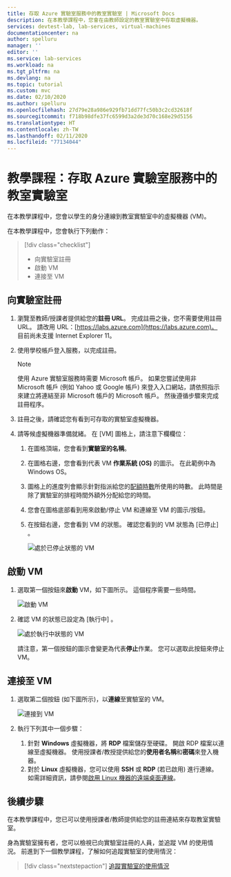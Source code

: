 ```yaml
---
title: 存取 Azure 實驗室服務中的教室實驗室 | Microsoft Docs
description: 在本教學課程中，您會在由教師設定的教室實驗室中存取虛擬機器。
services: devtest-lab, lab-services, virtual-machines
documentationcenter: na
author: spelluru
manager: ''
editor: ''
ms.service: lab-services
ms.workload: na
ms.tgt_pltfrm: na
ms.devlang: na
ms.topic: tutorial
ms.custom: mvc
ms.date: 02/10/2020
ms.author: spelluru
ms.openlocfilehash: 27d79e28a986e929fb71dd77fc50b3c2cd32618f
ms.sourcegitcommit: f718b98dfe37fc6599d3a2de3d70c168e29d5156
ms.translationtype: HT
ms.contentlocale: zh-TW
ms.lasthandoff: 02/11/2020
ms.locfileid: "77134044"
---
```

# <a name="tutorial-access-a-classroom-lab-in-azure-lab-services"></a>教學課程：存取 Azure 實驗室服務中的教室實驗室
在本教學課程中，您會以學生的身分連線到教室實驗室中的虛擬機器 (VM)。 

在本教學課程中，您會執行下列動作：

> [!div class="checklist"]
> * 向實驗室註冊
> * 啟動 VM
> * 連接至 VM

## <a name="register-to-the-lab"></a>向實驗室註冊

1. 瀏覽至教師/授課者提供給您的**註冊 URL**。 完成註冊之後，您不需要使用註冊 URL。 請改用 URL：[https://labs.azure.com](https://labs.azure.com)。 目前尚未支援 Internet Explorer 11。 
1. 使用學校帳戶登入服務，以完成註冊。 

    > [!NOTE]
    > 使用 Azure 實驗室服務時需要 Microsoft 帳戶。 如果您嘗試使用非 Microsoft 帳戶 (例如 Yahoo 或 Google 帳戶) 來登入入口網站，請依照指示來建立將連結至非 Microsoft 帳戶的 Microsoft 帳戶。 然後遵循步驟來完成註冊程序。 
1. 註冊之後，請確認您有看到可存取的實驗室虛擬機器。 
1. 請等候虛擬機器準備就緒。 在 [VM] 圖格上，請注意下欄欄位：
    1. 在圖格頂端，您會看到**實驗室的名稱**。
    1. 在圖格右邊，您會看到代表 VM **作業系統 (OS)** 的圖示。 在此範例中為 Windows OS。 
    1. 圖格上的進度列會顯示針對指派給您的[配額時數](how-to-configure-student-usage.md#set-quotas-for-users)所使用的時數。 此時間是除了實驗室的排程時間外額外分配給您的時間。 
    1. 您會在圖格底部看到用來啟動/停止 VM 和連線至 VM 的圖示/按鈕。 
    1. 在按鈕右邊，您會看到 VM 的狀態。 確認您看到的 VM 狀態為 [已停止]  。 

        ![處於已停止狀態的 VM](../media/tutorial-connect-vm-in-classroom-lab/vm-in-stopped-state.png)

## <a name="start-the-vm"></a>啟動 VM
1. 選取第一個按鈕來**啟動** VM，如下圖所示。 這個程序需要一些時間。  

    ![啟動 VM](../media/tutorial-connect-vm-in-classroom-lab/start-vm.png)
4. 確認 VM 的狀態已設定為 [執行中]  。 

    ![處於執行中狀態的 VM](../media/tutorial-connect-vm-in-classroom-lab/vm-running.png)

    請注意，第一個按鈕的圖示會變更為代表**停止**作業。 您可以選取此按鈕來停止 VM。 

## <a name="connect-to-the-vm"></a>連接至 VM

1. 選取第二個按鈕 (如下圖所示)，以**連線**至實驗室的 VM。 

    ![連接到 VM](../media/tutorial-connect-vm-in-classroom-lab/connect-vm.png)
2. 執行下列其中一個步驟： 
    1. 針對 **Windows** 虛擬機器，將 **RDP** 檔案儲存至硬碟。 開啟 RDP 檔案以連線至虛擬機器。 使用授課者/教授提供給您的**使用者名稱**和**密碼**來登入機器。 
    3. 對於 **Linux** 虛擬機器，您可以使用 **SSH** 或 **RDP** (若已啟用) 進行連線。 如需詳細資訊，請參閱[啟用 Linux 機器的遠端桌面連線](how-to-enable-remote-desktop-linux.md)。 

## <a name="next-steps"></a>後續步驟
在本教學課程中，您已可以使用授課者/教師提供給您的註冊連結來存取教室實驗室。

身為實驗室擁有者，您可以檢視已向實驗室註冊的人員，並追蹤 VM 的使用情況。 前進到下一個教學課程，了解如何追蹤實驗室的使用情況：

> [!div class="nextstepaction"]
> [追蹤實驗室的使用情況](tutorial-track-usage.md) 
